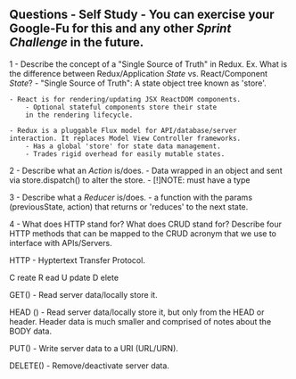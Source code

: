 ## Questions - Self Study - You can exercise your Google-Fu for this and any other _Sprint Challenge_ in the future.

1 - Describe the concept of a "Single Source of Truth" in Redux. Ex. What is the difference between Redux/Application _State_ vs. React/Component _State_?
	- "Single Source of Truth": A state object tree known as 'store'.
	
	- React is for rendering/updating JSX ReactDOM components.
		- Optional stateful components store their state
		in the rendering lifecycle.
	
	- Redux is a pluggable Flux model for API/database/server
	interaction. It replaces Model View Controller frameworks.
		- Has a global 'store' for state data management.
		- Trades rigid overhead for easily mutable states.

2 - Describe what an _Action_ is/does.
	- Data wrapped in an object and sent via store.dispatch() 
	to alter the store.
		- [!]NOTE: must have a type

3 - Describe what a _Reducer_ is/does.
	- a function with the params (previousState, action)
	 that returns or 'reduces' to the next state. 


4 - What does HTTP stand for? What does CRUD stand for? Describe four HTTP methods that can be mapped to the CRUD acronym that we use to interface with APIs/Servers.

HTTP
	- Hyptertext Transfer Protocol.

C reate
R ead
U pdate
D elete

GET()
	- Read server data/locally store it.

HEAD () 
	- Read server data/locally store it, but only from the HEAD 
     or header. Header data is much smaller and comprised of 
	notes about the BODY data.

PUT()
	- Write server data to a URI (URL/URN).

DELETE()
	- Remove/deactivate server data.